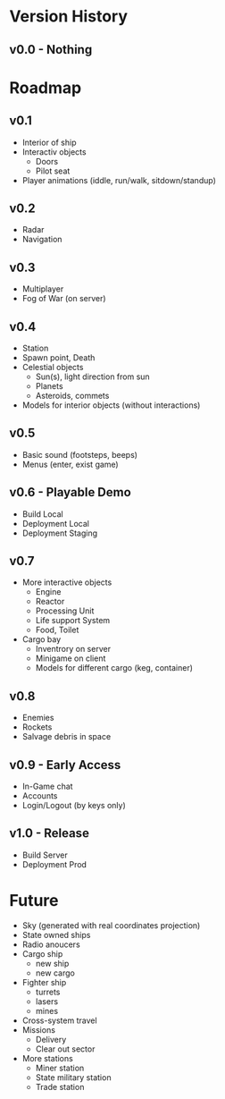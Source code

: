 # Version History
## v0.0 - Nothing

# Roadmap

## v0.1
- Interior of ship
- Interactiv objects
    - Doors
    - Pilot seat
- Player animations (iddle, run/walk, sitdown/standup)

## v0.2
- Radar
- Navigation

## v0.3
- Multiplayer
- Fog of War (on server)

## v0.4
- Station
- Spawn point, Death
- Celestial objects
    - Sun(s), light direction from sun
    - Planets
    - Asteroids, commets
- Models for interior objects (without interactions)

## v0.5
- Basic sound (footsteps, beeps)
- Menus (enter, exist game)

## v0.6 - Playable Demo
- Build Local
- Deployment Local
- Deployment Staging

## v0.7
- More interactive objects
    - Engine
    - Reactor
    - Processing Unit
    - Life support System
    - Food, Toilet
- Cargo bay
    - Inventrory on server
    - Minigame on client
    - Models for different cargo (keg, container) 

## v0.8
- Enemies
- Rockets
- Salvage debris in space

## v0.9 - Early Access
- In-Game chat
- Accounts 
- Login/Logout (by keys only)

## v1.0 - Release
- Build Server
- Deployment Prod

# Future
- Sky (generated with real coordinates projection)
- State owned ships
- Radio anoucers
- Cargo ship
    - new ship
    - new cargo
- Fighter ship
    - turrets
    - lasers
    - mines
- Cross-system travel
- Missions
    - Delivery
    - Clear out sector
- More stations
    - Miner station
    - State military station
    - Trade station 


